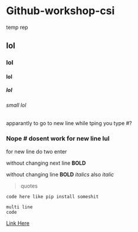 # Github-workshop-csi
temp rep
## lol
### lol
#### lol
##### lol
###### small lol
apparantly to go to new line while tping you type #?
### Nope # dosent work for new line lul

for new line do two enter

 without changing next line **BOLD**

without changing line __BOLD__ 
_italics_  also  *italic*

>quotes

`code here like pip install someshit`

```
multi line
code
```

[Link Here](https://www.google.com)
